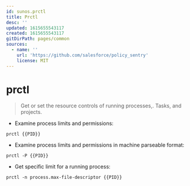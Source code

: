 ```yaml
---
id: sunos.prctl
title: Prctl
desc: ''
updated: 1615655543117
created: 1615655543117
gitDirPath: pages/common
sources:
  - name: ''
    url: 'https://github.com/salesforce/policy_sentry'
    license: MIT
---
```

# prctl

> Get or set the resource controls of running processes,.
> Tasks, and projects.

- Examine process limits and permissions:

`prctl {{PID}}`

- Examine process limits and permissions in machine parseable format:

`prctl -P {{PID}}`

- Get specific limit for a running process:

`prctl -n process.max-file-descriptor {{PID}}`

